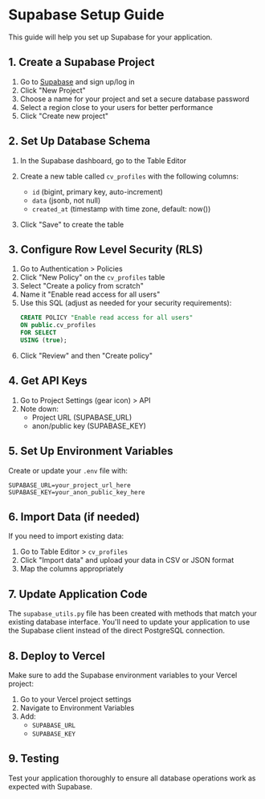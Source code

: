 # Supabase Setup Guide

This guide will help you set up Supabase for your application.

## 1. Create a Supabase Project

1. Go to [Supabase](https://supabase.com/) and sign up/log in
2. Click "New Project"
3. Choose a name for your project and set a secure database password
4. Select a region close to your users for better performance
5. Click "Create new project"

## 2. Set Up Database Schema

1. In the Supabase dashboard, go to the Table Editor
2. Create a new table called `cv_profiles` with the following columns:
   - `id` (bigint, primary key, auto-increment)
   - `data` (jsonb, not null)
   - `created_at` (timestamp with time zone, default: now())

3. Click "Save" to create the table

## 3. Configure Row Level Security (RLS)

1. Go to Authentication > Policies
2. Click "New Policy" on the `cv_profiles` table
3. Select "Create a policy from scratch"
4. Name it "Enable read access for all users"
5. Use this SQL (adjust as needed for your security requirements):
   ```sql
   CREATE POLICY "Enable read access for all users" 
   ON public.cv_profiles 
   FOR SELECT 
   USING (true);
   ```
6. Click "Review" and then "Create policy"

## 4. Get API Keys

1. Go to Project Settings (gear icon) > API
2. Note down:
   - Project URL (SUPABASE_URL)
   - anon/public key (SUPABASE_KEY)

## 5. Set Up Environment Variables

Create or update your `.env` file with:

```env
SUPABASE_URL=your_project_url_here
SUPABASE_KEY=your_anon_public_key_here
```

## 6. Import Data (if needed)

If you need to import existing data:

1. Go to Table Editor > `cv_profiles`
2. Click "Import data" and upload your data in CSV or JSON format
3. Map the columns appropriately

## 7. Update Application Code

The `supabase_utils.py` file has been created with methods that match your existing database interface. You'll need to update your application to use the Supabase client instead of the direct PostgreSQL connection.

## 8. Deploy to Vercel

Make sure to add the Supabase environment variables to your Vercel project:

1. Go to your Vercel project settings
2. Navigate to Environment Variables
3. Add:
   - `SUPABASE_URL`
   - `SUPABASE_KEY`

## 9. Testing

Test your application thoroughly to ensure all database operations work as expected with Supabase.
